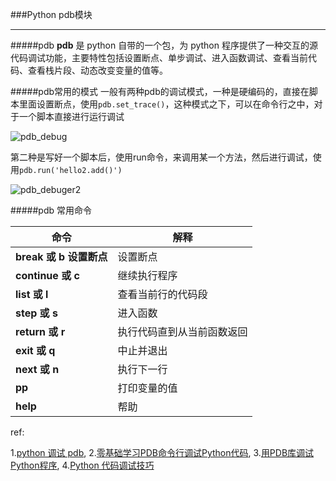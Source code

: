###Python pdb模块

***

#####pdb
**pdb** 是 python 自带的一个包，为 python 程序提供了一种交互的源代码调试功能，主要特性包括设置断点、单步调试、进入函数调试、查看当前代码、查看栈片段、动态改变变量的值等。



#####pdb常用的模式
一般有两种pdb的调试模式，一种是硬编码的，直接在脚本里面设置断点，使用`pdb.set_trace()`，这种模式之下，可以在命令行之中，对于一个脚本直接进行运行调试

![pdb_debug](http://images.cnblogs.com/cnblogs_com/prayjourney/1041349/o_pdb_debuger.jpg)

第二种是写好一个脚本后，使用run命令，来调用某一个方法，然后进行调试，使用`pdb.run('hello2.add()')`

![pdb_debuger2](http://images.cnblogs.com/cnblogs_com/prayjourney/1041349/o_pdb_debuger2.jpg)



#####pdb 常用命令

| **命令**             | **解释**        |
| ------------------ | ------------- |
| **break 或 b 设置断点** | 设置断点          |
| **continue 或 c**   | 继续执行程序        |
| **list 或 l**       | 查看当前行的代码段     |
| **step 或 s**       | 进入函数          |
| **return 或 r**     | 执行代码直到从当前函数返回 |
| **exit 或 q**       | 中止并退出         |
| **next 或 n**       | 执行下一行         |
| **pp**             | 打印变量的值        |
| **help**           | 帮助            |



ref:

1.[python 调试 pdb](http://blog.csdn.net/kevin_darkelf/article/details/50585970), 2.[零基础学习PDB命令行调试Python代码](http://python.jobbole.com/81184/), 3.[用PDB库调试Python程序](http://www.cnblogs.com/dkblog/archive/2010/12/07/1980682.html), 4.[Python 代码调试技巧](https://www.ibm.com/developerworks/cn/linux/l-cn-pythondebugger/)